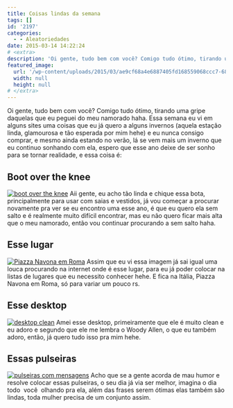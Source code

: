 ```yaml
---
title: Coisas lindas da semana
tags: []
id: '2197'
categories:
  - - Aleatoriedades
date: 2015-03-14 14:22:24
# <extra>
description: 'Oi gente, tudo bem com você? Comigo tudo ótimo, tirando uma gripe daquelas que eu peguei do meu namorado haha. Essa semana eu vi em alguns sites uma coisas que eu já quero a alguns invernos (aquela estação linda, glamourosa e tão esperada por mim hehe) e eu nunca consigo comprar, e mesmo ainda estando no verão, lá se vem mais um inverno que eu continuo sonhando com ela, espero que esse ano deixe de ser sonho para se tornar realidade, e essa coisa é: Boot over the knee Aii gente, eu acho tão linda e chique essa bota, principalmente para usar com saias e vestidos, já vou começar a procurar novamente pra ver se eu encontro uma esse ano, é que eu quero ela sem salto e é realmente muito difícil encontrar, mas eu não quero ficar mais alta &hellip;'
featured_image: 
  url: '/wp-content/uploads/2015/03/ae9cf68a4e6887405fd168559068ccc7-683x1024.jpg'
  width: null
  height: null
# </extra>
---
```


Oi gente, tudo bem com você? Comigo tudo ótimo, tirando uma gripe daquelas que eu peguei do meu namorado haha. Essa semana eu vi em alguns sites uma coisas que eu já quero a alguns invernos (aquela estação linda, glamourosa e tão esperada por mim hehe) e eu nunca consigo comprar, e mesmo ainda estando no verão, lá se vem mais um inverno que eu continuo sonhando com ela, espero que esse ano deixe de ser sonho para se tornar realidade, e essa coisa é:

## Boot over the knee

[![boot over the knee](/wp-content/uploads/2015/03/ae9cf68a4e6887405fd168559068ccc7-683x1024.jpg)](/wp-content/uploads/2015/03/ae9cf68a4e6887405fd168559068ccc7.jpg) Aii gente, eu acho tão linda e chique essa bota, principalmente para usar com saias e vestidos, já vou começar a procurar novamente pra ver se eu encontro uma esse ano, é que eu quero ela sem salto e é realmente muito difícil encontrar, mas eu não quero ficar mais alta que o meu namorado, então vou continuar procurando a sem salto haha.

## Esse lugar

[![Piazza Navona em Roma](/wp-content/uploads/2015/03/507b575e7adbcffa7f004fb9615ba9f5.jpg)](/wp-content/uploads/2015/03/507b575e7adbcffa7f004fb9615ba9f5.jpg) Assim que eu vi essa imagem já sai igual uma louca procurando na internet onde é esse lugar, para eu já poder colocar na listas de lugares que eu necessito conhecer hehe. E fica na Itália, Piazza Navona em Roma, só para variar um pouco rs.

## Esse desktop

[![desktop clean](/wp-content/uploads/2015/03/aa0bd88487a2e269f6d0a42193406a1e-683x1024.jpg)](/wp-content/uploads/2015/03/aa0bd88487a2e269f6d0a42193406a1e.jpg) Amei esse desktop, primeiramente que ele é muito clean e eu adoro e segundo que ele me lembra o Woody Allen, o que eu também adoro, então, já quero tudo isso pra mim hehe.

## Essas pulseiras

[![pulseiras com mensagens ](/wp-content/uploads/2015/03/64eda1fd61f6b19f1f31faba8c1cc5ae-617x1024.jpg)](/wp-content/uploads/2015/03/64eda1fd61f6b19f1f31faba8c1cc5ae.jpg) Acho que se a gente acorda de mau humor e resolve colocar essas pulseiras, o seu dia já via ser melhor, imagina o dia todo  você  olhando pra ela, além das frases serem ótimas elas também são lindas, toda mulher precisa de um conjunto assim.
